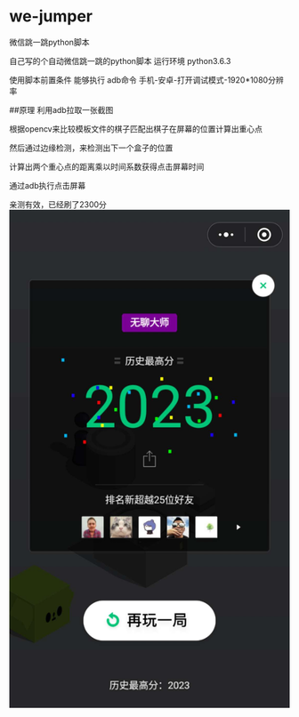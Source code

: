 # we-jumper
微信跳一跳python脚本

自己写的个自动微信跳一跳的python脚本
运行环境 python3.6.3

使用脚本前置条件
能够执行 adb命令
手机-安卓-打开调试模式-1920*1080分辨率


##原理
利用adb拉取一张截图

根据opencv来比较模板文件的棋子匹配出棋子在屏幕的位置计算出重心点

然后通过边缘检测，来检测出下一个盒子的位置

计算出两个重心点的距离乘以时间系数获得点击屏幕时间

通过adb执行点击屏幕



亲测有效，已经刷了2300分
![image](https://github.com/mejuneyy/we-jumper/blob/master/recoder.jpg?raw=true)
